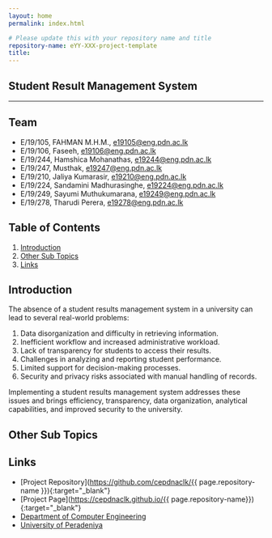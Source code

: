 ```yaml
---
layout: home
permalink: index.html

# Please update this with your repository name and title
repository-name: eYY-XXX-project-template
title:
---
```


[comment]: # "This is the standard layout for the project, but you can clean this and use your own template"

## **Student Result Management System**

---

<!-- 
This is a sample image, to show how to add images to your page. To learn more options, please refer [this](https://projects.ce.pdn.ac.lk/docs/faq/how-to-add-an-image/)

![Sample Image](./images/sample.png)
 -->

## Team
-  E/19/105, FAHMAN M.H.M., e19105@eng.pdn.ac.lk
-  E/19/106, Faseeh, e19106@eng.pdn.ac.lk
-  E/19/244, Hamshica Mohanathas, e19244@eng.pdn.ac.lk
-  E/19/247, Musthak, e19247@eng.pdn.ac.lk
-  E/19/210, Jaliya Kumarasir, e19210@eng.pdn.ac.lk
-  E/19/224, Sandamini Madhurasinghe, e19224@eng.pdn.ac.lk
-  E/19/249, Sayumi Muthukumarana, e19249@eng.pdn.ac.lk
-  E/19/278, Tharudi Perera, e19278@eng.pdn.ac.lk

## Table of Contents
1. [Introduction](#introduction)
2. [Other Sub Topics](#other-sub-topics)
3. [Links](#links)

## Introduction

The absence of a student results management system in a university can lead to several real-world problems:
1. Data disorganization and difficulty in retrieving information.
2. Inefficient workflow and increased administrative workload.
3. Lack of transparency for students to access their results.
4. Challenges in analyzing and reporting student performance.
5. Limited support for decision-making processes.
6. Security and privacy risks associated with manual handling of records.
   
Implementing a student results management system addresses these issues and brings efficiency, transparency, data organization, analytical capabilities, and improved security to the university.

## Other Sub Topics

## Links

- [Project Repository](https://github.com/cepdnaclk/{{ page.repository-name }}){:target="_blank"}
- [Project Page](https://cepdnaclk.github.io/{{ page.repository-name}}){:target="_blank"}
- [Department of Computer Engineering](http://www.ce.pdn.ac.lk/)
- [University of Peradeniya](https://eng.pdn.ac.lk/)


[//]: # (Please refer this to learn more about Markdown syntax)
[//]: # (https://github.com/adam-p/markdown-here/wiki/Markdown-Cheatsheet)
